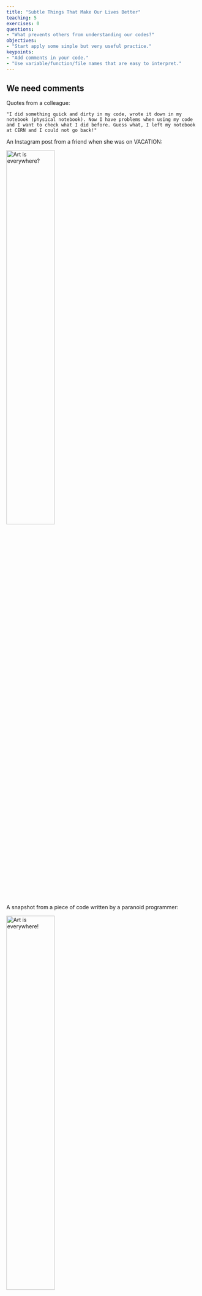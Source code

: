 ```yaml
---
title: "Subtle Things That Make Our Lives Better"
teaching: 5
exercises: 0
questions:
- "What prevents others from understanding our codes?"
objectives:
- "Start apply some simple but very useful practice."
keypoints:
- "Add comments in your code."
- "Use variable/function/file names that are easy to interpret."
---
```


## We need comments

Quotes from a colleague:

~~~
"I did something quick and dirty in my code, wrote it down in my notebook (physical notebook). Now I have problems when using my code and I want to check what I did before. Guess what, I left my notebook at CERN and I could not go back!"
~~~


An Instagram post from a friend when she was on VACATION:

<img src="{{ page.root }}/fig/ArtOne.jpg" alt="Art is everywhere?" width="50%" />

A snapshot from a piece of code written by a paranoid programmer:

<img src="{{ page.root }}/fig/Paranoid.png" alt="Art is everywhere!" width="50%" />

We should add comments where we are not sure whether what we are doing is correct (FIXME) or at places to conclude a loop/block. Also if we think we might be the only person on this planet writing such a block of code, we should probably add some comments. 

## Use easy to understand variable/file names

It is quite desperate to look for a variable named as "m" and figure out what it is doing. Unless it is an index or a counter or something similar.

We physicists like acronyms, they can be funny but we should make sure they are understandable when using them in our code.

Follow a certain naming convention can help a lot.   

{% include links.md %}

